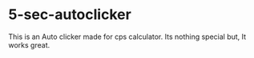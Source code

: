 # 5-sec-autoclicker
This is an Auto clicker made for cps calculator. Its nothing special but, It works great.
